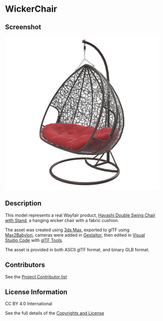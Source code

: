 # WickerChair 

## Screenshot

![screenshot](rr-WickerChair-0.png)

## Description

This model represents a real Wayfair product, [Hayashi Double Swing Chair with Stand](https://www.wayfair.com/outdoor/pdp/bungalow-rose-hayashi-double-swing-chair-with-stand-w002516763.html?piid=695523239), a hanging wicker chair with a fabric cushion. 

The asset was created using [3ds Max](https://www.autodesk.com/products/3ds-max), exported to glTF using [Max2Babylon](https://github.com/BabylonJS/Exporters#babylonjs-exporters), cameras were added in [Gestaltor](https://gestaltor.io/), then edited in [Visual Studio Code](https://code.visualstudio.com/) with [glTF Tools](https://github.com/AnalyticalGraphicsInc/gltf-vscode#gltf-tools-extension-for-visual-studio-code).

The asset is provided in both ASCII glTF format, and binary GLB format. 

## Contributors
See the [Project Contributor list](../../documents/contributors.adoc)

## License Information

CC BY 4.0 International

See the full details of the [Copyrights and License](../../documents/copyright-license.adoc)
